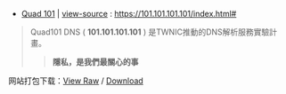 - [Quad 101](https://taoste.github.io/Hello-World/github/Quad101/index.html) | 
[view-source](index.html) : https://101.101.101.101/index.html#

> Quad101 DNS ( **101.101.101.101** ) 是TWNIC推動的DNS解析服務實驗計畫。
>> **隱私，是我們最關心的事**

网站打包下载：[View Raw](https://github.com/taoste/Hello-World/blob/master/github/Quad101/Quad101.7z) / [Download](
https://github.com/taoste/Hello-World/blob/master/github/Quad101/Quad101.7z?raw=true)



